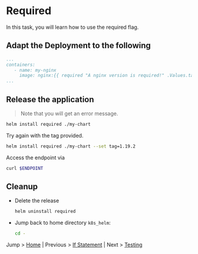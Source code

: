 # Required

In this task, you will learn how to use the required flag.

## Adapt the Deployment to the following

```yaml
...
containers:
   - name: my-nginx
     image: nginx:{{ required "A nginx version is required!" .Values.tag }}
...
```

## Release the application

> Note that you will get an error message.
```bash
helm install required ./my-chart 
```

Try again with the tag provided.
```bash
helm install required ./my-chart --set tag=1.19.2
```

Access the endpoint via 
```bash
curl $ENDPOINT
```

## Cleanup
* Delete the release
  ```bash
  helm uninstall required
  ```
* Jump back to home directory `k8s_helm`:
  ```bash
  cd -
  ```

Jump > [Home](../README.md) | Previous > [If Statement](../07_ifs/README.md) | Next > [Testing](../09_tests/README.md)